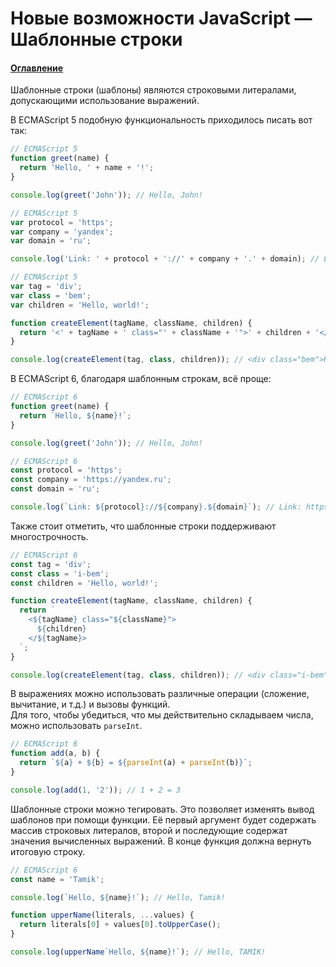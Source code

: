 # Новые возможности JavaScript — Шаблонные строки

#### [Оглавление](../../../CONTENTS.md)

Шаблонные строки (шаблоны) являются строковыми литералами, допускающими использование выражений.

В ECMAScript 5 подобную функциональность приходилось писать вот так:

```javascript
// ECMAScript 5
function greet(name) {
  return 'Hello, ' + name + '!';
}

console.log(greet('John')); // Hello, John!
```

```javascript
// ECMAScript 5
var protocol = 'https';
var company = 'yandex';
var domain = 'ru';

console.log('Link: ' + protocol + '://' + company + '.' + domain); // Link: https://yandex.ru
```

```javascript
// ECMAScript 5
var tag = 'div';
var class = 'bem';
var children = 'Hello, world!';

function createElement(tagName, className, children) {
  return '<' + tagName + ' class="' + className + '">' + children + '</' + tagName + '>';
}

console.log(createElement(tag, class, children)); // <div class="bem">Hello, world!</div>
```

В ECMAScript 6, благодаря шаблонным строкам, всё проще:

```javascript
// ECMAScript 6
function greet(name) {
  return `Hello, ${name}!`;
}

console.log(greet('John')); // Hello, John!
```

```javascript
// ECMAScript 6
const protocol = 'https';
const company = 'https://yandex.ru';
const domain = 'ru';

console.log(`Link: ${protocol}://${company}.${domain}`); // Link: https://yandex.ru
```

Также стоит отметить, что шаблонные строки поддерживают многострочность.

```javascript
// ECMAScript 6
const tag = 'div';
const class = 'i-bem';
const children = 'Hello, world!';

function createElement(tagName, className, children) {
  return `
    <${tagName} class="${className}">
      ${children}
    </${tagName}>
  `;
}

console.log(createElement(tag, class, children)); // <div class="i-bem">Hello, world!</div>
```

В выражениях можно использовать различные операции (сложение, вычитание, и т.д.) и вызовы функций.  
Для того, чтобы убедиться, что мы действительно складываем числа, можно использовать `parseInt`.

```javascript
// ECMAScript 6
function add(a, b) {
  return `${a} + ${b} = ${parseInt(a) + parseInt(b)}`;
}

console.log(add(1, '2')); // 1 + 2 = 3
```

Шаблонные строки можно тегировать. Это позволяет изменять вывод шаблонов при помощи функции.
Её первый аргумент будет содержать массив строковых литералов, второй и последующие содержат
значения вычисленных выражений. В конце функция должна вернуть итоговую строку.

```javascript
// ECMAScript 6
const name = 'Tamik';

console.log(`Hello, ${name}!`); // Hello, Tamik!

function upperName(literals, ...values) {
  return literals[0] + values[0].toUpperCase();
}

console.log(upperName`Hello, ${name}!`); // Hello, TAMIK!
```
